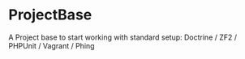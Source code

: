ProjectBase
===========

A Project base to start working with standard setup: Doctrine / ZF2 / PHPUnit / Vagrant / Phing
